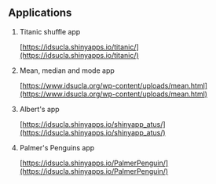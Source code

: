 ## **Applications**

1. Titanic shuffle app 

    [https://idsucla.shinyapps.io/titanic/](https://idsucla.shinyapps.io/titanic/)

2. Mean, median and mode app 

    [https://www.idsucla.org/wp-content/uploads/mean.html](https://www.idsucla.org/wp-content/uploads/mean.html)

3. Albert's app 

    [https://idsucla.shinyapps.io/shinyapp_atus/](https://idsucla.shinyapps.io/shinyapp_atus/)

4. Palmer's Penguins app 

    [https://idsucla.shinyapps.io/PalmerPenguin/](https://idsucla.shinyapps.io/PalmerPenguin/)